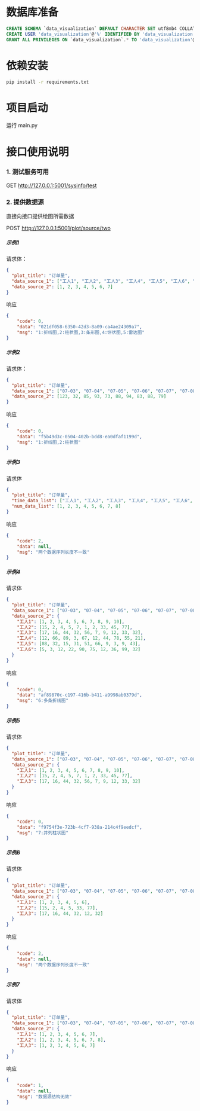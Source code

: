 # 数据库准备

```sql
CREATE SCHEMA `data_visualization` DEFAULT CHARACTER SET utf8mb4 COLLATE utf8mb4_unicode_ci;
CREATE USER 'data_visualization'@'%' IDENTIFIED BY 'data_visualization';
GRANT ALL PRIVILEGES ON `data_visualization`.* TO 'data_visualization'@'%' WITH GRANT OPTION;
```

# 依赖安装

```bash
pip install -r requirements.txt
```

# 项目启动

运行 main.py

# 接口使用说明

### 1. 测试服务可用

GET http://127.0.0.1:5001/sysinfo/test

### 2. 提供数据源

直接向接口提供绘图所需数据

POST http://127.0.0.1:5001/plot/source/two

##### 示例1

请求体：

```json
{
  "plot_title": "订单量",
  "data_source_1": ["工人1", "工人2", "工人3", "工人4", "工人5", "工人6", "工人7"],
  "data_source_2": [1, 2, 3, 4, 5, 6, 7]
}
```

响应

```json
{
    "code": 0,
    "data": "021df058-6350-42d3-8a09-ca4ae24309a7",
    "msg": "1:折线图,2:柱状图,3:条形图,4:饼状图,5:雷达图"
}
```

##### 示例2

请求体：

```json
{
  "plot_title": "订单量",
  "data_source_1": ["07-03", "07-04", "07-05", "07-06", "07-07", "07-08", "07-09", "07-10", "07-11", "07-12"],
  "data_source_2": [123, 32, 85, 93, 73, 88, 94, 83, 88, 79]
}
```

响应

```json
{
    "code": 0,
    "data": "f5b49d3c-0504-402b-bdd8-ea0dfaf1199d",
    "msg": "1:折线图,2:柱状图"
}
```

##### 示例3

请求体

```json
{
  "plot_title": "订单量",
  "time_data_list": ["工人1", "工人2", "工人3", "工人4", "工人5", "工人6", "工人7"],
  "num_data_list": [1, 2, 3, 4, 5, 6, 7, 8]
}
```

响应

```json
{
    "code": 2,
    "data": null,
    "msg": "两个数据序列长度不一致"
}
```

##### 示例4

请求体

```json
{
  "plot_title": "订单量",
  "data_source_1": ["07-03", "07-04", "07-05", "07-06", "07-07", "07-08", "07-09", "07-10", "07-11", "07-12"],
  "data_source_2": {
    "工人1": [1, 2, 3, 4, 5, 6, 7, 8, 9, 10],
    "工人2": [15, 2, 4, 5, 7, 1, 2, 33, 45, 77],
    "工人3": [17, 16, 44, 32, 56, 7, 9, 12, 33, 32],
    "工人4": [12, 66, 89, 3, 67, 12, 44, 78, 55, 21],
    "工人5": [88, 32, 15, 31, 51, 66, 9, 3, 9, 43],
    "工人6": [5, 3, 12, 22, 90, 75, 12, 36, 99, 32]
  }
}
```

响应

```json
{
    "code": 0,
    "data": "af89870c-c197-416b-b411-a9998ab0379d",
    "msg": "6:多条折线图"
}
```

##### 示例5

请求体

```json
{
  "plot_title": "订单量",
  "data_source_1": ["07-03", "07-04", "07-05", "07-06", "07-07", "07-08", "07-09", "07-10", "07-11", "07-12"],
  "data_source_2": {
    "工人1": [1, 2, 3, 4, 5, 6, 7, 8, 9, 10],
    "工人2": [15, 2, 4, 5, 7, 1, 2, 33, 45, 77],
    "工人3": [17, 16, 44, 32, 56, 7, 9, 12, 33, 32]
  }
}
```

响应

```json
{
    "code": 0,
    "data": "f9754f3e-723b-4cf7-938a-214c4f9eedcf",
    "msg": "7:并列柱状图"
}
```

##### 示例6

请求体

```json
{
  "plot_title": "订单量",
  "data_source_1": ["07-03", "07-04", "07-05", "07-06", "07-07", "07-08", "07-09", "07-10", "07-11", "07-12"],
  "data_source_2": {
    "工人1": [1, 2, 3, 4, 5, 6],
    "工人2": [15, 2, 4, 5, 33, 77],
    "工人3": [17, 16, 44, 32, 12, 32]
  }
}
```

响应

```json
{
    "code": 2,
    "data": null,
    "msg": "两个数据序列长度不一致"
}
```

##### 示例7

请求体

```json
{
  "plot_title": "订单量",
  "data_source_1": ["07-03", "07-04", "07-05", "07-06", "07-07", "07-08", "07-09", "07-10", "07-11", "07-12"],
  "data_source_2": {
    "工人1": [1, 2, 3, 4, 5, 6, 7],
    "工人2": [1, 2, 3, 4, 5, 6, 7, 8],
    "工人3": [1, 2, 3, 4, 5, 6, 7]
  }
}
```

响应

```json
{
    "code": 1,
    "data": null,
    "msg": "数据源结构无效"
}
```